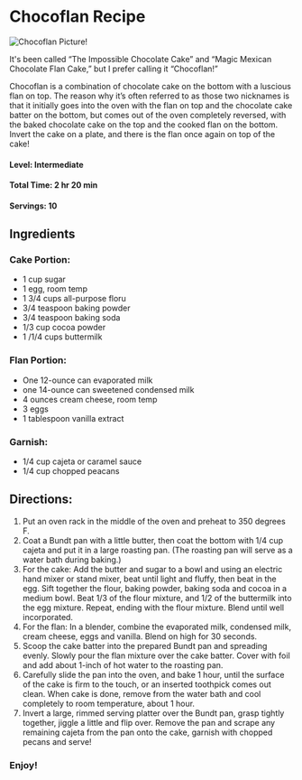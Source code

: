 # Chocoflan Recipe 

![Chocoflan Picture!](https://encrypted-tbn0.gstatic.com/images?q=tbn:ANd9GcSv1-F6JNcQRDp4nwlUVzqk1GEAis8iOdsuzQ&usqp=CAU)

It's been called “The Impossible Chocolate Cake” and “Magic Mexican Chocolate Flan Cake,” but I prefer calling it “Chocoflan!” 

Chocoflan is a combination of chocolate cake on the bottom with a luscious flan on top. The reason why it’s often referred to as those two nicknames is that it initially goes into the oven with the flan on top and the chocolate cake batter on the bottom, but comes out of the oven completely reversed, with the baked chocolate cake on the top and the cooked flan on the bottom. Invert the cake on a plate, and there is the flan once again on top of the cake!

#### Level: Intermediate
#### Total Time: 2 hr 20 min
#### Servings: 10

## Ingredients
### Cake Portion:
- 1 cup sugar
- 1 egg, room temp
- 1 3/4 cups all-purpose floru
- 3/4 teaspoon baking powder
- 3/4 teaspoon baking soda
- 1/3 cup cocoa powder
- 1 /1/4 cups buttermilk

### Flan Portion:
- One 12-ounce can evaporated milk
- one 14-ounce can sweetened condensed milk
- 4 ounces cream cheese, room temp
- 3 eggs
- 1 tablespoon vanilla extract

### Garnish:
- 1/4 cup cajeta or caramel sauce
- 1/4 cup chopped peacans

## Directions: 
1. Put an oven rack in the middle of the oven and preheat to 350 degrees F. 
2. Coat a Bundt pan with a little butter, then coat the bottom with 1/4 cup cajeta and put it in a large roasting pan. (The roasting pan will serve as a water bath during baking.)
3. For the cake: Add the butter and sugar to a bowl and using an electric hand mixer or stand mixer, beat until light and fluffy, then beat in the egg. Sift together the flour, baking powder, baking soda and cocoa in a medium bowl. Beat 1/3 of the flour mixture, and 1/2 of the buttermilk into the egg mixture. Repeat, ending with the flour mixture. Blend until well incorporated. 
4. For the flan: In a blender, combine the evaporated milk, condensed milk, cream cheese, eggs and vanilla. Blend on high for 30 seconds. 
5.  Scoop the cake batter into the prepared Bundt pan and spreading evenly. Slowly pour the flan mixture over the cake batter. Cover with foil and add about 1-inch of hot water to the roasting pan. 
6. Carefully slide the pan into the oven, and bake 1 hour, until the surface of the cake is firm to the touch, or an inserted toothpick comes out clean. When cake is done, remove from the water bath and cool completely to room temperature, about 1 hour.
7. Invert a large, rimmed serving platter over the Bundt pan, grasp tightly together, jiggle a little and flip over. Remove the pan and scrape any remaining cajeta from the pan onto the cake, garnish with chopped pecans and serve!
### Enjoy!